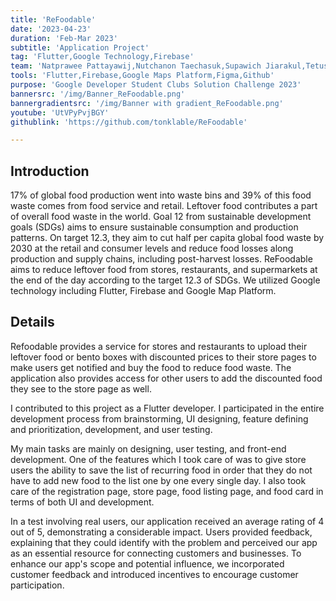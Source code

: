 ```yaml
---
title: 'ReFoodable'
date: '2023-04-23'
duration: 'Feb-Mar 2023'
subtitle: 'Application Project'
tag: 'Flutter,Google Technology,Firebase'
team: 'Natprawee Pattayawij,Nutchanon Taechasuk,Supawich Jiarakul,Tetus Rattanasirimaneewate'
tools: 'Flutter,Firebase,Google Maps Platform,Figma,Github'
purpose: 'Google Developer Student Clubs Solution Challenge 2023'
bannersrc: '/img/Banner_ReFoodable.png'
bannergradientsrc: '/img/Banner with gradient_ReFoodable.png'
youtube: 'UtVPyPvjBGY'
githublink: 'https://github.com/tonklable/ReFoodable'

---
```


## Introduction
17% of global food production went into waste bins and 39% of this food waste comes from food service and retail. Leftover food contributes a part of overall food waste in the world. Goal 12 from sustainable development goals (SDGs) aims to ensure sustainable consumption and production patterns. On target 12.3, they aim to cut half per capita global food waste by 2030 at the retail and consumer levels and reduce food losses along production and supply chains, including post-harvest losses. ReFoodable aims to reduce leftover food from stores, restaurants, and supermarkets at the end of the day according to the target 12.3 of SDGs. We utilized Google technology including Flutter, Firebase and Google Map Platform.

## Details
Refoodable provides a service for stores and restaurants to upload their leftover food or bento boxes with discounted prices to their store pages to make users get notified and buy the food to reduce food waste. The application also provides access for other users to add the discounted food they see to the store page as well.

I contributed to this project as a Flutter developer. I participated in the entire development process from brainstorming, UI designing, feature defining and prioritization, development, and user testing.

My main tasks are mainly on designing, user testing, and front-end development. One of the features which I took care of was to give store users the ability to save the list of recurring food in order that they do not have to add new food to the list one by one every single day. I also took care of the registration page, store page, food listing page, and food card in terms of both UI and development.

In a test involving real users, our application received an average rating of 4 out of 5, demonstrating a considerable impact. Users provided feedback, explaining that they could identify with the problem and perceived our app as an essential resource for connecting customers and businesses. To enhance our app's scope and potential influence, we incorporated customer feedback and introduced incentives to encourage customer participation.
